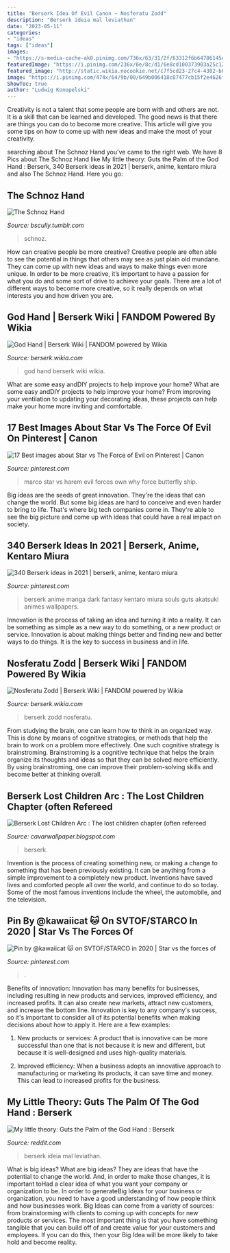 ```yaml
---
title: "Berserk Idea Of Evil Canon ~ Nosferatu Zodd"
description: "Berserk ideia mal leviathan"
date: "2023-05-11"
categories:
- "ideas"
tags: ["ideas"]
images:
- "https://s-media-cache-ak0.pinimg.com/736x/63/31/2f/63312f6b64786145e2a5729956c9a6ce.jpg"
featuredImage: "https://i.pinimg.com/236x/6e/8c/d1/6e8cd100373903a25c1211391bdb1275.jpg"
featured_image: "http://static.wikia.nocookie.net/c7f5cd23-27c4-4302-b067-276d2f0c0dde/scale-to-width-down/50"
image: "https://i.pinimg.com/474x/64/9b/00/649b006418c87477cb15f2e4626f07bf.jpg"
ShowToc: true
author: "Ludwig Konopelski"
---
```



Creativity is not a talent that some people are born with and others are not. It is a skill that can be learned and developed. The good news is that there are things you can do to become more creative. This article will give you some tips on how to come up with new ideas and make the most of your creativity.

	

		
searching about The Schnoz Hand you've came to the right web. We have 8 Pics about The Schnoz Hand like My little theory: Guts the Palm of the God Hand : Berserk, 340 Berserk ideas in 2021 | berserk, anime, kentaro miura and also The Schnoz Hand. Here you go:
		
    
## The Schnoz Hand

<img loading=lazy src="https://64.media.tumblr.com/2dabcefc86b576b088be1f75ca006cdf/7e37d018aab10a77-66/s1280x1920/d5949f9729423f8379b32aba4801fc61b4be23a6.png" onerror="this.onerror=null;this.src='https://tse2.mm.bing.net/th?id=OIP.MUgyz_M7-riY8lsy8dlXiQHaGL&amp;pid=15.1';" alt="The Schnoz Hand">

_Source: bscully.tumblr.com_

>schnoz. 

	

How can creative people be more creative?
Creative people are often able to see the potential in things that others may see as just plain old mundane. They can come up with new ideas and ways to make things even more unique. In order to be more creative, it’s important to have a passion for what you do and some sort of drive to achieve your goals. There are a lot of different ways to become more creative, so it really depends on what interests you and how driven you are.

    
## God Hand | Berserk Wiki | FANDOM Powered By Wikia

<img loading=lazy src="http://static.wikia.nocookie.net/c7f5cd23-27c4-4302-b067-276d2f0c0dde/scale-to-width-down/50" onerror="this.onerror=null;this.src='https://tse4.mm.bing.net/th?id=OIP.p5JfvcqlkAGY5cfq0Tc45AAAAA&amp;pid=15.1';" alt="God Hand | Berserk Wiki | FANDOM powered by Wikia">

_Source: berserk.wikia.com_

>god hand berserk wiki wikia. 

	

What are some easy andDIY projects to help improve your home?
What are some easy andDIY projects to help improve your home? From improving your ventilation to updating your decorating ideas, these projects can help make your home more inviting and comfortable.

    
## 17 Best Images About Star Vs The Force Of Evil On Pinterest | Canon

<img loading=lazy src="https://s-media-cache-ak0.pinimg.com/736x/63/31/2f/63312f6b64786145e2a5729956c9a6ce.jpg" onerror="this.onerror=null;this.src='https://tse3.mm.bing.net/th?id=OIP.KOfcJhb5EgM-suJWhdoGTAHa6M&amp;pid=15.1';" alt="17 Best images about Star vs The Force of Evil on Pinterest | Canon">

_Source: pinterest.com_

>marco star vs harem evil forces own why force butterfly ship. 

	

Big ideas are the seeds of great innovation. They're the ideas that can change the world. But some big ideas are hard to conceive and even harder to bring to life. That's where big tech companies come in. They're able to see the big picture and come up with ideas that could have a real impact on society.

    
## 340 Berserk Ideas In 2021 | Berserk, Anime, Kentaro Miura

<img loading=lazy src="https://i.pinimg.com/236x/6e/8c/d1/6e8cd100373903a25c1211391bdb1275.jpg" onerror="this.onerror=null;this.src='https://tse3.mm.bing.net/th?id=OIP.ZtN7omFCVP5mTXL6vhGOtQAAAA&amp;pid=15.1';" alt="340 Berserk ideas in 2021 | berserk, anime, kentaro miura">

_Source: pinterest.com_

>berserk anime manga dark fantasy kentaro miura souls guts akatsuki animes wallpapers. 

	

Innovation is the process of taking an idea and turning it into a reality. It can be something as simple as a new way to do something, or a new product or service. Innovation is about making things better and finding new and better ways to do things. It is the key to success in business and in life.

    
## Nosferatu Zodd | Berserk Wiki | FANDOM Powered By Wikia

<img loading=lazy src="http://vignette2.wikia.nocookie.net/berserk/images/7/74/Nosferatu_Zodd_Manga.jpg/revision/latest/scale-to-width-down/2000?cb=20111208185740" onerror="this.onerror=null;this.src='https://tse2.mm.bing.net/th?id=OIP.oFHJMejgjCRdM8DTeYUSnQHaKx&amp;pid=15.1';" alt="Nosferatu Zodd | Berserk Wiki | FANDOM powered by Wikia">

_Source: berserk.wikia.com_

>berserk zodd nosferatu. 

	

From studying the brain, one can learn how to think in an organized way. This is done by means of cognitive strategies, or methods that help the brain to work on a problem more effectively. One such cognitive strategy is brainstroming. Brainstroming is a cognitive technique that helps the brain organize its thoughts and ideas so that they can be solved more efficiently. By using brainstroming, one can improve their problem-solving skills and become better at thinking overall.

    
## Berserk Lost Children Arc : The Lost Children Chapter (often Refereed

<img loading=lazy src="https://static-3.bitchute.com/live/cover_images/BEEKdle3UvRJ/gcGI9IrhJNu2_640x360.jpg" onerror="this.onerror=null;this.src='https://tse4.mm.bing.net/th?id=OIP.GbzhhgCH7zai0OfBiarmEgHaEK&amp;pid=15.1';" alt="Berserk Lost Children Arc : The lost children chapter (often refereed">

_Source: cavarwallpaper.blogspot.com_

>berserk. 

	

Invention is the process of creating something new, or making a change to something that has been previously existing. It can be anything from a simple improvement to a completely new product. Inventions have saved lives and comforted people all over the world, and continue to do so today. Some of the most famous inventions include the wheel, the automobile, and the television.

    
## Pin By @kawaiicat 🐱 On SVTOF/STARCO In 2020 | Star Vs The Forces Of

<img loading=lazy src="https://i.pinimg.com/474x/64/9b/00/649b006418c87477cb15f2e4626f07bf.jpg" onerror="this.onerror=null;this.src='https://tse2.mm.bing.net/th?id=OIP.0nOEjwfIv-u20gMharHkNQAAAA&amp;pid=15.1';" alt="Pin by @kawaiicat 🐱 on SVTOF/STARCO in 2020 | Star vs the forces of">

_Source: pinterest.com_

>. 

	

Benefits of innovation:
Innovation has many benefits for businesses, including resulting in new products and services, improved efficiency, and increased profits. It can also create new markets, attract new customers, and increase the bottom line. Innovation is key to any company's success, so it's important to consider all of its potential benefits when making decisions about how to apply it. Here are a few examples:
1. New products or services: A product that is innovative can be more successful than one that is not because it is new and different, but because it is well-designed and uses high-quality materials.

2. Improved efficiency: When a business adopts an innovative approach to manufacturing or marketing its products, it can save time and money. This can lead to increased profits for the business.


    
## My Little Theory: Guts The Palm Of The God Hand : Berserk

<img loading=lazy src="http://vignette1.wikia.nocookie.net/berserk/images/9/9d/Evil.jpg" onerror="this.onerror=null;this.src='https://tse2.mm.bing.net/th?id=OIP.Zxo3r3g4pCe9Od75PoSwwwAAAA&amp;pid=15.1';" alt="My little theory: Guts the Palm of the God Hand : Berserk">

_Source: reddit.com_

>berserk ideia mal leviathan. 

	

What is big ideas?
What are big ideas? They are ideas that have the potential to change the world. And, in order to make those changes, it is important toHad a clear idea of what you want your company or organization to be.  In order to generateBig Ideas for your business or organization, you need to have a good understanding of how people think and how businesses work. Big Ideas can come from a variety of sources: from brainstorming with clients to coming up with concepts for new products or services.
The most important thing is that you have something tangible that you can build off of and create value for your customers and employees. If you can do this, then your Big Idea will be more likely to take hold and become reality.

